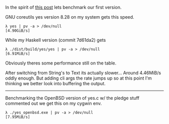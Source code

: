 In the spirit of [this post](https://www.reddit.com/r/unix/comments/6gxduc/how_is_gnu_yes_so_fast/) lets benchmark our first version.

GNU coreutils yes version 8.28 on my system gets this speed.

```
λ yes | pv -a > /dev/null
[4.90GiB/s]
```

While my Haskell version (commit 7d61da2) gets

```
λ ./dist/build/yes/yes | pv -a > /dev/null
[6.91MiB/s]
```

Obviously theres some performance still on the table.

After switching from String's to Text its actually slower... Around 4.46MiB/s oddly enough.
But adding cli args the rate jumps up so at this point I'm thinking we better look into buffering the output.

--------------------------------------------------------------------------------

Benchmarking the OpenBSD version of yes.c w/ the pledge stuff commented out we get this on my cygwin env.

```
λ ./yes_openbsd.exe | pv -a > /dev/null
[7.95MiB/s]
```
